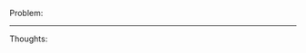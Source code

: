 

Problem:


-----------------------------------------------------------------------------------------------------------------------------

Thoughts: